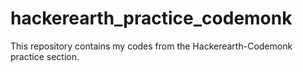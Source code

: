 # hackerearth_practice_codemonk
This repository contains my codes from the Hackerearth-Codemonk practice section.
